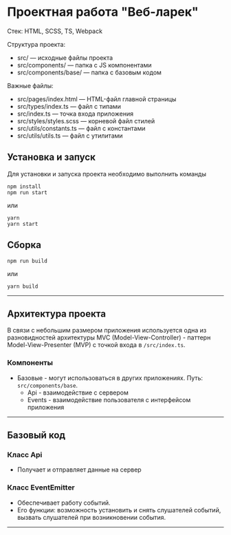 # Проектная работа "Веб-ларек"

Стек: HTML, SCSS, TS, Webpack

Структура проекта:
- src/ — исходные файлы проекта
- src/components/ — папка с JS компонентами
- src/components/base/ — папка с базовым кодом

Важные файлы:
- src/pages/index.html — HTML-файл главной страницы
- src/types/index.ts — файл с типами
- src/index.ts — точка входа приложения
- src/styles/styles.scss — корневой файл стилей
- src/utils/constants.ts — файл с константами
- src/utils/utils.ts — файл с утилитами

## Установка и запуск
Для установки и запуска проекта необходимо выполнить команды

```
npm install
npm run start
```

или

```
yarn
yarn start
```
## Сборка

```
npm run build
```

или

```
yarn build
```
___

## Архитектура проекта

В связи с небольшим размером приложения используется одна из разновидностей архитектуры MVC (Model-View-Controller) - паттерн Model-View-Presenter (MVP) с точкой входа в `/src/index.ts`.

### Компоненты

* Базовые - могут использоваться в других приложениях. Путь: `src/components/base`.
  * Api - взаимодействие с сервером
  * Events - взаимодействие пользователя с интерфейсом приложения
___

## Базовый код

### Класс Api
* Получает и отправляет данные на сервер

### Класс EventEmitter
* Обеспечивает работу событий.
* Его функции: возможность установить и снять слушателей событий, вызвать слушателей при возникновении события.

___